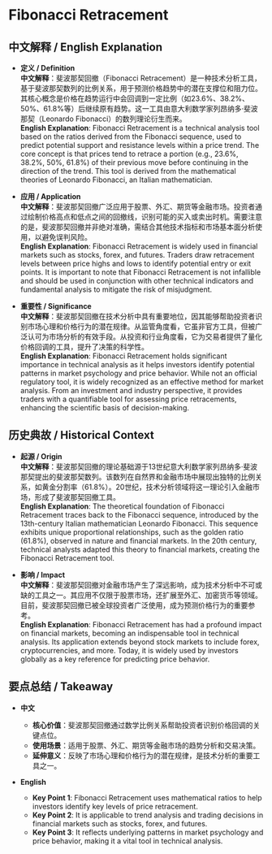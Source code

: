 # Fibonacci Retracement

## 中文解释 / English Explanation

* **定义 / Definition**  
  **中文解释**：斐波那契回撤（Fibonacci Retracement）是一种技术分析工具，基于斐波那契数列的比例关系，用于预测价格趋势中的潜在支撑位和阻力位。其核心概念是价格在趋势运行中会回调到一定比例（如23.6%、38.2%、50%、61.8%等）后继续原有趋势。这一工具由意大利数学家列昂纳多·斐波那契（Leonardo Fibonacci）的数列理论衍生而来。  
  **English Explanation**: Fibonacci Retracement is a technical analysis tool based on the ratios derived from the Fibonacci sequence, used to predict potential support and resistance levels within a price trend. The core concept is that prices tend to retrace a portion (e.g., 23.6%, 38.2%, 50%, 61.8%) of their previous move before continuing in the direction of the trend. This tool is derived from the mathematical theories of Leonardo Fibonacci, an Italian mathematician.

* **应用 / Application**  
  **中文解释**：斐波那契回撤广泛应用于股票、外汇、期货等金融市场。投资者通过绘制价格高点和低点之间的回撤线，识别可能的买入或卖出时机。需要注意的是，斐波那契回撤并非绝对准确，需结合其他技术指标和市场基本面分析使用，以避免误判风险。  
  **English Explanation**: Fibonacci Retracement is widely used in financial markets such as stocks, forex, and futures. Traders draw retracement levels between price highs and lows to identify potential entry or exit points. It is important to note that Fibonacci Retracement is not infallible and should be used in conjunction with other technical indicators and fundamental analysis to mitigate the risk of misjudgment.

* **重要性 / Significance**  
  **中文解释**：斐波那契回撤在技术分析中具有重要地位，因其能够帮助投资者识别市场心理和价格行为的潜在规律。从监管角度看，它虽非官方工具，但被广泛认可为市场分析的有效手段。从投资和行业角度看，它为交易者提供了量化价格回调的工具，提升了决策的科学性。  
  **English Explanation**: Fibonacci Retracement holds significant importance in technical analysis as it helps investors identify potential patterns in market psychology and price behavior. While not an official regulatory tool, it is widely recognized as an effective method for market analysis. From an investment and industry perspective, it provides traders with a quantifiable tool for assessing price retracements, enhancing the scientific basis of decision-making.

## 历史典故 / Historical Context

* **起源 / Origin**  
  **中文解释**：斐波那契回撤的理论基础源于13世纪意大利数学家列昂纳多·斐波那契提出的斐波那契数列。该数列在自然界和金融市场中展现出独特的比例关系，如黄金分割率（61.8%）。20世纪，技术分析领域将这一理论引入金融市场，形成了斐波那契回撤工具。  
  **English Explanation**: The theoretical foundation of Fibonacci Retracement traces back to the Fibonacci sequence, introduced by the 13th-century Italian mathematician Leonardo Fibonacci. This sequence exhibits unique proportional relationships, such as the golden ratio (61.8%), observed in nature and financial markets. In the 20th century, technical analysts adapted this theory to financial markets, creating the Fibonacci Retracement tool.

* **影响 / Impact**  
  **中文解释**：斐波那契回撤对金融市场产生了深远影响，成为技术分析中不可或缺的工具之一。其应用不仅限于股票市场，还扩展至外汇、加密货币等领域。目前，斐波那契回撤已被全球投资者广泛使用，成为预测价格行为的重要参考。  
  **English Explanation**: Fibonacci Retracement has had a profound impact on financial markets, becoming an indispensable tool in technical analysis. Its application extends beyond stock markets to include forex, cryptocurrencies, and more. Today, it is widely used by investors globally as a key reference for predicting price behavior.

## 要点总结 / Takeaway

* **中文**  
  - **核心价值**：斐波那契回撤通过数学比例关系帮助投资者识别价格回调的关键点位。  
  - **使用场景**：适用于股票、外汇、期货等金融市场的趋势分析和交易决策。  
  - **延伸意义**：反映了市场心理和价格行为的潜在规律，是技术分析的重要工具之一。

* **English**  
  - **Key Point 1**: Fibonacci Retracement uses mathematical ratios to help investors identify key levels of price retracement.  
  - **Key Point 2**: It is applicable to trend analysis and trading decisions in financial markets such as stocks, forex, and futures.  
  - **Key Point 3**: It reflects underlying patterns in market psychology and price behavior, making it a vital tool in technical analysis.